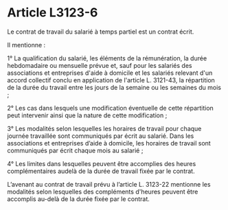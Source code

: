 # Article L3123-6

Le contrat de travail du salarié à temps partiel est un contrat écrit.

Il mentionne :

1° La qualification du salarié, les éléments de la rémunération, la durée hebdomadaire ou mensuelle prévue et, sauf pour les salariés des associations et entreprises d'aide à domicile et les salariés relevant d'un accord collectif conclu en application de l'article L. 3121-43, la répartition de la durée du travail entre les jours de la semaine ou les semaines du mois ;

2° Les cas dans lesquels une modification éventuelle de cette répartition peut intervenir ainsi que la nature de cette modification ;

3° Les modalités selon lesquelles les horaires de travail pour chaque journée travaillée sont communiqués par écrit au salarié. Dans les associations et entreprises d’aide à domicile, les horaires de travail sont communiqués par écrit chaque mois au salarié ;

4° Les limites dans lesquelles peuvent être accomplies des heures complémentaires audelà de la durée de travail fixée par le contrat.

L’avenant au contrat de travail prévu à l’article L. 3123-22 mentionne les modalités selon lesquelles des compléments d'heures peuvent être accomplis au-delà de la durée fixée par le contrat.
